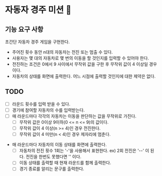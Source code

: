 # 자동자 경주 미션 🚀

## 기능 요구 사항
초간단 자동차 경주 게임을 구현한다.
* 주어진 횟수 동안 n대의 자동차는 전진 또는 멈출 수 있다.
* 사용자는 몇 대의 자동차로 몇 번의 이동을 할 것인지를 입력할 수 있어야 한다.
* 전진하는 조건은 0에서 9 사이에서 무작위 값을 구한 후 무작위 값이 4 이상일 경우이다.
* 자동차의 상태를 화면에 출력한다. 어느 시점에 출력할 것인지에 대한 제약은 없다.

## TODO
* [ ] 라운드 횟수를 입력 받을 수 있다.
* [ ] 경기에 참여할 자동차의 수를 입력받는다.
* [ ] 매 라운드마다 각각의 자동차는 이동을 판단하는 값을 무작위로 가진다.
  * [ ] 무작위 값은 0이상 9이하(0 <= n <= 9)의 값이다. 
  * [ ] 무작위 값이 4 이상(n >= 4)인 경우 전진한다.
  * [ ] 무작위 값이 4 미만(n < 4)인 경우 제자리에 멈춘다.
* 매 라운드마다 자동차의 이동 상태를 화면에 출력한다.
  * [ ] 자동차의 전진 횟수 1회는 '-'을 사용해서 표현한다. ex) 2회 전진은 '--' 이 된다. 전진을 한번도 못했다면 '' 이다.
  * [ ] 이동 상태를 출력할 때 현재 라운드를 함께 출력한다.
  * [ ] 경기 종료를 알리는 문구를 출력한다.
